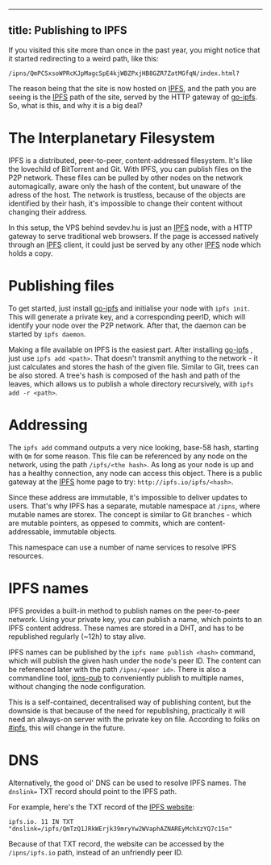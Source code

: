 -------------------------
title: Publishing to IPFS
-------------------------

If you visited this site more than once in the past year, you might notice
that it started redirecting to a weird path, like this:

```
/ipns/QmPCSxsoWPRcKJpMagcSpE4kjWBZPxjHB8GZR7ZatMGfqN/index.html?
```

The reason being that the site is now hosted on [IPFS], and the path
you are seeing is the [IPFS] path of the site, served by the HTTP gateway
of [go-ipfs]. So, what is this, and why it is a big deal?

<!-- TEASER -->

# The Interplanetary Filesystem

IPFS is a distributed, peer-to-peer, content-addressed filesystem. It's like
the lovechild of BitTorrent and Git. With IPFS, you can publish files on the
P2P network. These files can be pulled by other nodes on the network 
automagically, aware only the hash of the content, but unaware of the
adress of the host. The network is trustless, because of the objects are
identified by their hash, it's impossible to change their content without
changing their address.

In this setup, the VPS behind sevdev.hu is just an [IPFS] node, with a HTTP
gateway to serve traditional web browsers. If the page is accessed natively
through an [IPFS] client, it could just be served by any other [IPFS] node
which holds a copy.

# Publishing files

To get started, just install [go-ipfs] and initialise your node with
`ipfs init`. This will generate a private key, and a corresponding peerID,
which will identify your node over the P2P network. After that, the daemon
can be started by `ipfs daemon`.

Making a file available on IPFS is the easiest part. After installing
[go-ipfs] , just use `ipfs add <path>`. That doesn't transmit anything
to the network - it just calculates and stores the hash of the given
file. Similar to Git, trees can be also stored. A tree's hash is composed
of the hash and path of the leaves, which allows us to publish a whole
directory recursively, with `ipfs add -r <path>`.

# Addressing

The `ipfs add` command outputs a very nice looking, base-58 hash, starting
with `Qm` for some reason. This file can be referenced by any node on the
network, using the path `/ipfs/<the hash>`. As long as your node is up and
has a healthy connection, any node can access this object. There is a public
gateway at the [IPFS] home page to try: `http://ipfs.io/ipfs/<hash>`.

Since these address are immutable, it's impossible to deliver updates to users.
That's why IPFS has a separate, mutable namespace at `/ipns`, where mutable
names are storex. The concept is similar to Git branches - which are mutable
pointers, as oppesed to commits, which are content-addressable, immutable
objects.

This namespace can use a number of name services to resolve IPFS resources.

# IPFS names

IPFS provides a built-in method to publish names on the peer-to-peer network.
Using your private key, you can publish a name, which points to an IPFS
content address. These names are stored in a DHT, and has to be republished
regularly (~12h) to stay alive.

IPFS names can be published by the `ipfs name publish <hash>` command, which
will publish the given hash under the node's peer ID. The content can be
referenced later with the path `/ipns/<peer id>`. There is also a commandline
tool, [ipns-pub] to conveniently publish to multiple names, without changing
the node configuration.

This is a self-contained, decentralised way of publishing content, but the
downside is that because of the need for republishing, practically it will
need an always-on server with the private key on file. According to folks
on [#ipfs], this will change in the future.

# DNS

Alternatively, the good ol' DNS can be used to resolve IPFS names. The
`dnslink=` TXT record should point to the IPFS path.

For example, here's the TXT record of the [IPFS website][IPFS]:

```
ipfs.io. 11 IN TXT "dnslink=/ipfs/QmTzQ1JRkWErjk39mryYw2WVaphAZNAREyMchXzYQ7c15n"
```

Because of that TXT record, the website can be accessed by the `/ipns/ipfs.io`
path, instead of an unfriendly peer ID.



[IPFS]: /ipns/ipfs.io
[go-ipfs]: https://github.com/ipfs/go-ipfs
[ipns-pub]: https://github.com/whyrusleeping/ipns-pub
[#ipfs]: irc://chat.freenode.net/ipfs

